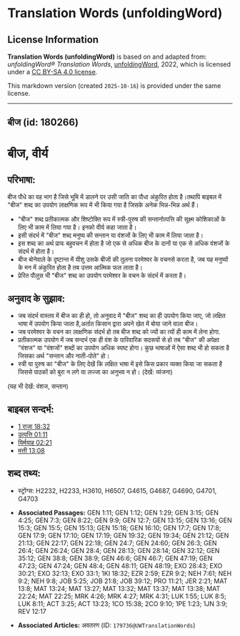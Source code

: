 # Translation Words (unfoldingWord)

## License Information

**Translation Words (unfoldingWord)** is based on and adapted from: _unfoldingWord® Translation Words_, [unfoldingWord](https://unfoldingword.org/utw), 2022, which is licensed under a [CC BY-SA 4.0 license](https://creativecommons.org/licenses/by-sa/4.0/legalcode.en).

This markdown version (created `2025-10-16`) is provided under the same license.



--------------------------------

## बीज (id: 180266)

बीज, वीर्य
==========

परिभाषा:
--------

बीज पौधे का वह भाग है जिसे भूमि में डालने पर उसी जाति का पौधा अंकुरित होता है।तथापि बाइबल में "बीज" शब्द का उपयोग लाक्षणिक रूप में भी किया गया है जिसके अनेक भिन्न\-भिन्न अर्थ हैं।

* "बीज" शब्द प्रतीकात्मक और शिष्टोक्ति रूप में स्त्री\-पुरुष की सन्तानोत्पत्ति की सूक्ष्म कोशिकाओं के लिए भी काम में लिया गया है। इनको वीर्य कहा जाता है।
* इसी संदर्भ में "बीज" शब्द मनुष्य की सन्तान या वंशजों के लिए भी काम में लिया जाता है।
* इस शब्द का अर्थ प्रायः बहुवचन में होता है जो एक से अधिक बीज के दानों या एक से अधिक वंशजों के संदर्भ में होता है।
* बीज बोनेवाले के दृष्टान्त में यीशु उसके बीजों की तुलना परमेश्वर के वचनसे करता है, जब यह मनुष्यों के मन में अंकुरित होता है तब उत्तम आत्मिक फल लाता है।
* प्रेरित पौलुस भी "बीज" शब्द का उपयोग परमेश्वर के वचन के संदर्भ में करता है।

अनुवाद के सुझाव:
----------------

* जब संदर्भ वास्तव में बीज का ही हो, तो अनुवाद में "बीज" शब्द का ही उपयोग किया जाए, जो लक्षित भाषा में उपयोग किया जाता है,अर्तात किसान द्वारा अपने खेत में बोया जाने वाला बीज।
* जब परमेश्वर के वचन का लाक्षणिक संदर्भ हो तब बीज शब्द को ज्यों का त्यों ही काम में लेना होगा.
* प्रतीकात्मक उपयोग में जब सन्दर्भ एक ही वंश के पारिवारिक सदसयों से हो तब "बीज" की अपेक्षा "वंशज" या "वंशजों" शब्दों का उपयोग अधिक स्पष्ट होगा। कुछ भाषाओं में ऐसा शब्द भी हो सकता है जिसका अर्थ "सन्तान और नाती\-पोते" हो।
* स्त्री या पुरुष का "बीज" के लिए देखें कि लक्षित भाषा में इसे किस प्रकार व्यक्त किया जा सकता है जिससे पाठकों को बुरा न लगे या लज्जा का अनुभव न हो। (देखें: व्यंजना)

(यह भी देखें: वंशज, सन्तान)

बाइबल सन्दर्भ:
--------------

* [1 राजा 18:32](https://ref.ly/1Kgs0:0)
* [उत्पत्ति 01:11](https://ref.ly/Gen1:11)
* [यिर्मयाह 02:21](https://ref.ly/Jer2:21)
* [मत्ती 13:08](https://ref.ly/Matt13:8)

शब्द तथ्य:
----------

* स्ट्रोंग्स: H2232, H2233, H3610, H6507, G4615, G4687, G4690, G4701, G4703

* **Associated Passages:** GEN 1:11; GEN 1:12; GEN 1:29; GEN 3:15; GEN 4:25; GEN 7:3; GEN 8:22; GEN 9:9; GEN 12:7; GEN 13:15; GEN 13:16; GEN 15:3; GEN 15:5; GEN 15:13; GEN 15:18; GEN 16:10; GEN 17:7; GEN 17:8; GEN 17:9; GEN 17:10; GEN 17:19; GEN 19:32; GEN 19:34; GEN 21:12; GEN 21:13; GEN 22:17; GEN 22:18; GEN 24:7; GEN 24:60; GEN 26:3; GEN 26:4; GEN 26:24; GEN 28:4; GEN 28:13; GEN 28:14; GEN 32:12; GEN 35:12; GEN 38:8; GEN 38:9; GEN 46:6; GEN 46:7; GEN 47:19; GEN 47:23; GEN 47:24; GEN 48:4; GEN 48:11; GEN 48:19; EXO 28:43; EXO 30:21; EXO 32:13; EXO 33:1; 1KI 18:32; EZR 2:59; EZR 9:2; NEH 7:61; NEH 9:2; NEH 9:8; JOB 5:25; JOB 21:8; JOB 39:12; PRO 11:21; JER 2:21; MAT 13:8; MAT 13:24; MAT 13:27; MAT 13:32; MAT 13:37; MAT 13:38; MAT 22:24; MAT 22:25; MRK 4:26; MRK 4:27; MRK 4:31; LUK 1:55; LUK 8:5; LUK 8:11; ACT 3:25; ACT 13:23; 1CO 15:38; 2CO 9:10; 1PE 1:23; 1JN 3:9; REV 12:17
* **Associated Articles:** अवतरण (ID: `179736@UWTranslationWords`)

